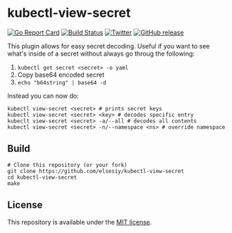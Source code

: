 # kubectl-view-secret
[![Go Report Card](https://goreportcard.com/badge/github.com/elsesiy/kubectl-view-secret)](https://goreportcard.com/report/github.com/elsesiy/kubectl-view-secret)
[![Build Status](https://travis-ci.org/elsesiy/kubectl-view-secret.svg?branch=master)](https://travis-ci.org/elsesiy/kubectl-view-secret)
[![Twitter](https://img.shields.io/badge/twitter-@elsesiy-blue.svg)](http://twitter.com/elsesiy)
[![GitHub release](https://img.shields.io/github/release/elsesiy/kubectl-view-secret.svg)](https://github.com/elsesiy/kubectl-view-secret/releases)

This plugin allows for easy secret decoding. Useful if you want to see what's inside of a secret without always go throug the following:
1. `kubectl get secret <secret> -o yaml`
2. Copy base64 encoded secret
3. `echo "b64string" | base64 -d`

Instead you can now do:

    kubectl view-secret <secret> # prints secret keys
    kubectl view-secret <secret> <key> # decodes specific entry
    kubeclt view-secret <secret> -a/--all # decodes all contents
    kubectl view-secret <secret> -n/--namespace <ns> # override namespace

## Build

    # Clone this repository (or your fork)
    git clone https://github.com/elsesiy/kubectl-view-secret
    cd kubectl-view-secret
    make

## License

This repository is available under the [MIT license](https://choosealicense.com/licenses/mit/).